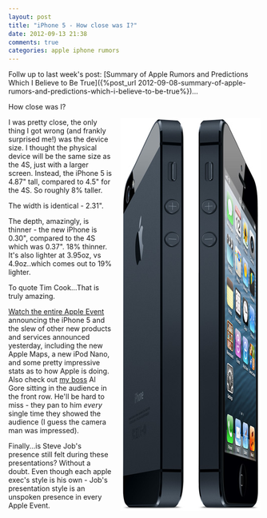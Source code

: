 ```yaml
---
layout: post
title: "iPhone 5 - How close was I?"
date: 2012-09-13 21:38
comments: true
categories: apple iphone rumors
---
```

Follw up to last week's post: [Summary of Apple Rumors and Predictions Which I Believe to Be True]({%post_url 2012-09-08-summary-of-apple-rumors-and-predictions-which-i-believe-to-be-true%})...

How close was I?

<!-- more -->

<img src="/images/posts/iphone_5.jpg" style="float:right; margin-left: 15px"/>

I was pretty close, the only thing I got wrong (and frankly surprised me!) was the device size. I thought the physical device will be the same size as the 4S, just with a larger screen. Instead, the iPhone 5 is 4.87" tall, compared to 4.5" for the 4S. So roughly 8% taller. 

The width is identical - 2.31".

The depth, amazingly, is thinner - the new iPhone is 0.30", compared to the 4S which was 0.37". 18% thinner. It's also lighter at 3.95oz, vs 4.9oz..which comes out to 19% lighter.

To quote Tim Cook...That is truly amazing.

[Watch the entire Apple Event](http://www.apple.com/apple-events/september-2012/) announcing the iPhone 5 and the slew of other new products and services announced yesterday, including the new Apple Maps, a new iPod Nano, and some pretty impressive stats as to how Apple is doing. Also check out [my boss](http://current.com/s/management.htm) Al Gore sitting in the audience in the front row. He'll be hard to miss - they pan to him _every_ single time they showed the audience (I guess the camera man was impressed).

Finally...is Steve Job's presence still felt during these presentations? Without a doubt. Even though each apple exec's style is his own - Job's presentation style is an unspoken presence in every Apple Event.

